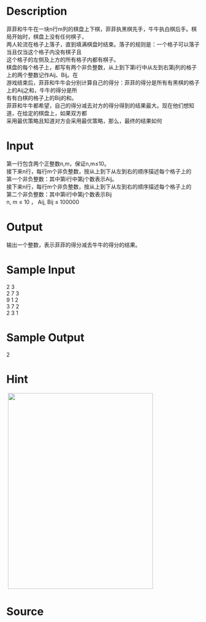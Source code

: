 
# Description

<div class="content"><div>菲菲和牛牛在一块n行m列的棋盘上下棋，菲菲执黑棋先手，牛牛执白棋后手。棋局开始时，棋盘上没有任何棋子，</div>
<div>两人轮流在格子上落子，直到填满棋盘时结束。落子的规则是：一个格子可以落子当且仅当这个格子内没有棋子且</div>
<div>这个格子的左侧及上方的所有格子内都有棋子。</div>
<div>棋盘的每个格子上，都写有两个非负整数，从上到下第i行中从左到右第j列的格子上的两个整数记作Aij、Bij。在</div>
<div>游戏结束后，菲菲和牛牛会分别计算自己的得分：菲菲的得分是所有有黑棋的格子上的Aij之和，牛牛的得分是所</div>
<div>有有白棋的格子上的Bij的和。</div>
<div>菲菲和牛牛都希望，自己的得分减去对方的得分得到的结果最大。现在他们想知道，在给定的棋盘上，如果双方都</div>
<div>采用最优策略且知道对方会采用最优策略，那么，最终的结果如何</div>
<div></div>
<div></div></div>

# Input

<div class="content"><div>
<div>第一行包含两个正整数n,m，保证n,m≤10。</div>
<div>接下来n行，每行m个非负整数，按从上到下从左到右的顺序描述每个格子上的</div>
<div>第一个非负整数：其中第i行中第j个数表示Aij。</div>
<div>接下来n行，每行m个非负整数，按从上到下从左到右的顺序描述每个格子上的</div>
<div>第二个非负整数：其中第i行中第j个数表示Bij</div>
<div>n, m ≤ 10 ， Aij, Bij ≤ 100000</div>
</div>
<div></div></div>

# Output

<div class="content"><div>输出一个整数，表示菲菲的得分减去牛牛的得分的结果。</div>
<div></div></div>

# Sample Input

<div class="content"><span class="sampledata">2 3<br/>
2 7 3<br/>
9 1 2<br/>
3 7 2<br/>
2 3 1</span></div>

# Sample Output

<div class="content"><span class="sampledata">2</span></div>

# Hint

<div class="content"><p></p><p> <img src="source/bzoj/5248/img/aHR0cHM6Ly9seWRzeS5jb20vSnVkZ2VPbmxpbmUvdXBsb2FkLzIwMTgwNC8xMS5qcGc=.jpg" width="378" height="512" alt=""/></p><p></p></div>

# Source

<div class="content"><p><a href="problemset.php?search="></a></p></div>

